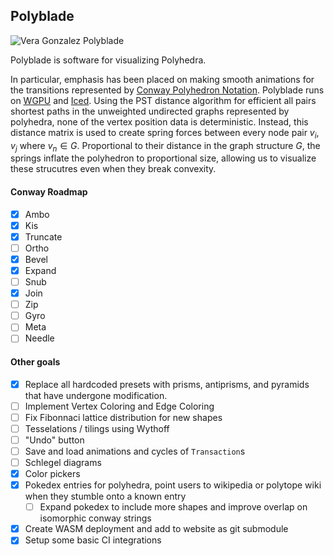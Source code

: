 ## Polyblade
![Vera Gonzalez Polyblade](./demo.gif)

Polyblade is software for visualizing Polyhedra. 

In particular, emphasis has been placed on making smooth animations for the transitions represented by [Conway Polyhedron Notation](https://en.wikipedia.org/wiki/Conway_polyhedron_notation). 
Polyblade runs on [WGPU](https://github.com/gfx-rs/wgpu) and [Iced](https://github.com/iced-rs/iced).
Using the PST distance algorithm for efficient all pairs shortest paths in the unweighted undirected graphs represented by polyhedra, none of the vertex position data is deterministic. Instead, this distance matrix is used to create spring forces between every node pair $v_i, v_j$ where $v_n \in G$. Proportional to their distance in the graph structure $G$, the springs inflate the polyhedron to proportional size, allowing us to visualize these strucutres even when they break convexity. 


#### Conway Roadmap
- [x] Ambo
- [x] Kis
- [x] Truncate
- [ ] Ortho
- [x] Bevel
- [x] Expand
- [ ] Snub
- [x] Join
- [ ] Zip
- [ ] Gyro
- [ ] Meta
- [ ] Needle

#### Other goals
- [x] Replace all hardcoded presets with prisms, antiprisms, and pyramids that have undergone modification.
- [ ] Implement Vertex Coloring and Edge Coloring
- [ ] Fix Fibonnaci lattice distribution for new shapes
- [ ] Tesselations / tilings using Wythoff
- [ ] "Undo" button
- [ ] Save and load animations and cycles of `Transaction`s
- [ ] Schlegel diagrams
- [x] Color pickers
- [x] Pokedex entries for polyhedra, point users to wikipedia or polytope wiki when they stumble onto a known entry
  - [ ] Expand pokedex to include more shapes and improve overlap on isomorphic conway strings
- [x] Create WASM deployment and add to website as git submodule
- [x] Setup some basic CI integrations
